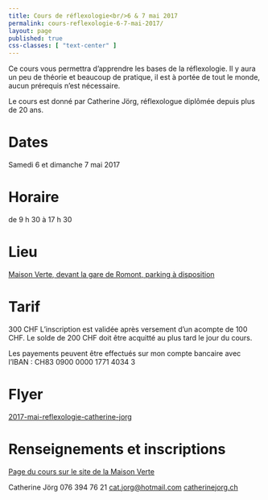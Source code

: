 ```yaml
---
title: Cours de réflexologie<br/>6 & 7 mai 2017
permalink: cours-reflexologie-6-7-mai-2017/
layout: page
published: true
css-classes: [ "text-center" ]
---
```


Ce cours vous permettra d’apprendre les bases de la réflexologie. Il y aura un peu de théorie et beaucoup de pratique, il est à portée de tout le monde, aucun prérequis n’est nécessaire.

Le cours est donné par Catherine Jörg, réflexologue diplômée depuis plus de 20 ans.


# Dates

Samedi 6 et dimanche 7 mai 2017


# Horaire

de 9 h 30 à 17 h 30


# Lieu

[Maison Verte, devant la gare de Romont, parking à disposition][1]


# Tarif

300 CHF
L’inscription est validée après versement d’un acompte de 100 CHF.
Le solde de 200 CHF doit être acquitté au plus tard le jour du cours.

Les payements peuvent être effectués sur mon compte bancaire avec l’IBAN : CH83 0900 0000 1771 4034 3


# Flyer

[2017-mai-reflexologie-catherine-jorg][2]


# Renseignements et inscriptions

[Page du cours sur le site de la Maison Verte][3]

Catherine Jörg
<i class="fa fa-mobile"></i> 076 394 76 21
[cat.jorg@hotmail.com][4]
[catherinejorg.ch][5]


[1]: https://goo.gl/maps/de1IP
[2]: /fichiers/2017-mai-reflexologie-catherine-jorg.pdf
[3]: http://maison-verte.ch/agenda/cours-de-reflexologie-2/
[4]: mailto:cat.jorg@hotmail.com
[5]: http://catherinejorg.ch/
